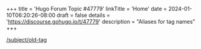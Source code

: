 +++
title = 'Hugo Forum Topic #47779'
linkTitle = 'Home'
date = 2024-01-10T06:20:26-08:00
draft = false
details = 'https://discourse.gohugo.io/t/47779'
description = "Aliases for tag names"
+++

[/subject/old-tag](/subject/old-tag)

